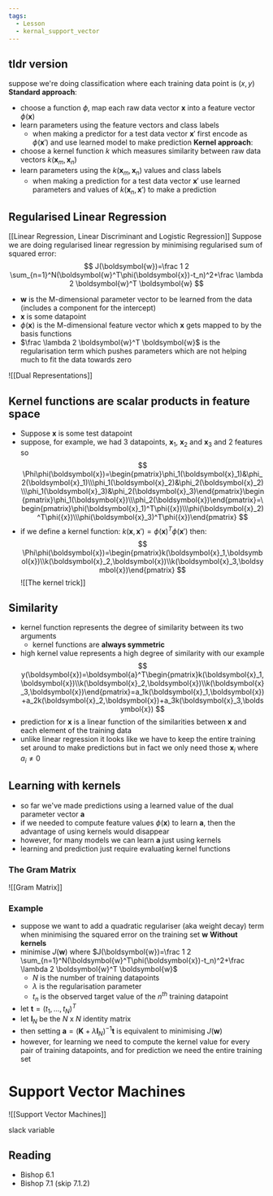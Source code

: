 ```yaml
---
tags:
  - Lesson
  - kernal_support_vector
---
```

## tldr version
suppose we're doing classification where each training data point is $(x,y)$
**Standard approach**:
- choose a function $\phi$, map each raw data vector $\boldsymbol{x}$ into a feature vector $\phi (\boldsymbol{x})$ 
- learn parameters using the feature vectors and class labels
	- when making a predictor for a test data vector $\boldsymbol{x}'$ first encode as $\phi(\boldsymbol{x}')$ and use learned model to make prediction
**Kernel approach**:
- choose a kernel function $k$ which measures similarity between raw data vectors $k(\boldsymbol{x}_m, \boldsymbol{x}_n)$ 
- learn parameters using the $k(\boldsymbol{x}_m, \boldsymbol{x}_n)$ values and class labels
	- when making a prediction for a test data vector $\boldsymbol{x}'$ use learned parameters and values of $k(\boldsymbol{x}_n, \boldsymbol{x}')$ to make a prediction
## Regularised Linear Regression
[[Linear Regression, Linear Discriminant and Logistic Regression]]
Suppose we are doing regularised linear regression by minimising regularised sum of squared error:
$$
J(\boldsymbol{w})=\frac 1 2 \sum_{n=1}^N(\boldsymbol{w}^T\phi(\boldsymbol{x})-t_n)^2+\frac \lambda 2 \boldsymbol{w}^T \boldsymbol{w}
$$
- $\boldsymbol{w}$ is the M-dimensional parameter vector to be learned from the data (includes a component for the intercept)
- $\boldsymbol{x}$ is some datapoint
- $\phi(\boldsymbol{x})$ is the M-dimensional feature vector which $\boldsymbol{x}$ gets mapped to by the basis functions
- $\frac \lambda 2 \boldsymbol{w}^T \boldsymbol{w}$ is the regularisation term which pushes parameters which are not helping much to fit the data towards zero

![[Dual Representations]]
## Kernel functions are scalar products in feature space
- Suppose $\boldsymbol{x}$ is some test datapoint
- suppose, for example, we had 3 datapoints, $\boldsymbol{x}_1$, $\boldsymbol{x}_2$ and $\boldsymbol{x}_3$ and 2 features so
$$
\Phi\phi(\boldsymbol{x})=\begin{pmatrix}\phi_1(\boldsymbol{x}_1)&\phi_2(\boldsymbol{x}_1)\\\phi_1(\boldsymbol{x}_2)&\phi_2(\boldsymbol{x}_2)\\\phi_1(\boldsymbol{x}_3)&\phi_2(\boldsymbol{x}_3)\end{pmatrix}\begin{pmatrix}\phi_1(\boldsymbol{x})\\\phi_2(\boldsymbol{x})\end{pmatrix}=\begin{pmatrix}\phi(\boldsymbol{x}_1)^T\phi({x})\\\phi(\boldsymbol{x}_2)^T\phi({x})\\\phi(\boldsymbol{x}_3)^T\phi({x})\end{pmatrix}
$$
- if we define a kernel function: $k(\boldsymbol{x}, \boldsymbol{x}')=\phi(\boldsymbol{x})^T\phi(\boldsymbol{x}')$ then:
$$
\Phi\phi(\boldsymbol{x})=\begin{pmatrix}k(\boldsymbol{x}_1,\boldsymbol{x})\\k(\boldsymbol{x}_2,\boldsymbol{x})\\k(\boldsymbol{x}_3,\boldsymbol{x})\end{pmatrix}
$$
![[The kernel trick]]
## Similarity
- kernel function represents the degree of similarity between its two arguments
	- kernel functions are **always symmetric**
- high kernel value represents a high degree of similarity
with our example
$$
y(\boldsymbol{x})=\boldsymbol{a}^T\begin{pmatrix}k(\boldsymbol{x}_1,\boldsymbol{x})\\k(\boldsymbol{x}_2,\boldsymbol{x})\\k(\boldsymbol{x}_3,\boldsymbol{x})\end{pmatrix}=a_1k(\boldsymbol{x}_1,\boldsymbol{x})+a_2k(\boldsymbol{x}_2,\boldsymbol{x})+a_3k(\boldsymbol{x}_3,\boldsymbol{x})
$$
- prediction for $\boldsymbol{x}$ is a linear function of the similarities between $\boldsymbol{x}$ and each element of the training data
- unlike linear regression it looks like we have to keep the entire training set around to make predictions but in fact we only need those $\boldsymbol{x}_i$ where $a_i \neq 0$ 
## Learning with kernels
- so far we've made predictions using a learned value of the dual parameter vector $\boldsymbol{a}$
- if we needed to compute feature values $\phi(\boldsymbol{x})$ to learn $\boldsymbol{a}$, then the advantage of using kernels would disappear
- however, for many models we can learn $\boldsymbol{a}$ just using kernels
- learning and prediction just require evaluating kernel functions
### The Gram Matrix
![[Gram Matrix]]
### Example
- suppose we want to add a quadratic regulariser (aka weight decay) term when minimising the squared error on the training set $\boldsymbol{w}$ 
**Without kernels**
- minimise $J(\boldsymbol{w})$ where $J(\boldsymbol{w})=\frac 1 2 \sum_{n=1}^N(\boldsymbol{w}^T\phi(\boldsymbol{x})-t_n)^2+\frac \lambda 2 \boldsymbol{w}^T \boldsymbol{w}$
	- $N$ is the number of training datapoints
	- $\lambda$ is the regularisation parameter
	- $t_n$ is the observed target value of the $n^{th}$ training datapoint
- let $\boldsymbol{t}=(t_1,...,t_N)^T$ 
- let $\boldsymbol{I}_N$ be the $N$ x $N$ identity matrix
- then setting $\boldsymbol{a}=(\boldsymbol{K}+\lambda\boldsymbol{I}_N)^{-1}\boldsymbol{t}$ is equivalent to minimising $J(\boldsymbol{w})$
- however, for learning we need to compute the kernel value for every pair of training datapoints, and for prediction we need the entire training set
# Support Vector Machines
![[Support Vector Machines]]


slack variable
## Reading
- Bishop 6.1
- Bishop 7.1 (skip 7.1.2)